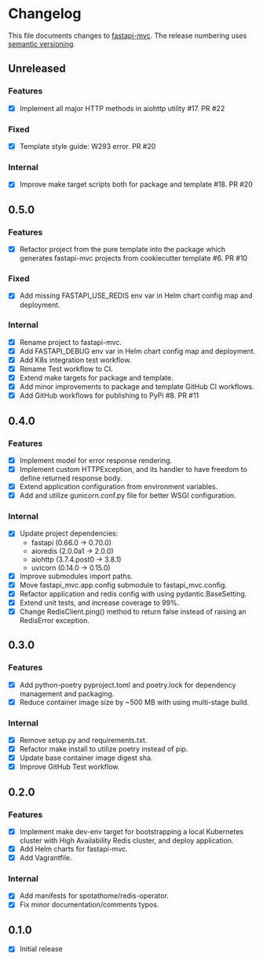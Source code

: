 # Changelog

This file documents changes to [fastapi-mvc](https://github.com/rszamszur/fastapi-mvc). The release numbering uses [semantic versioning](http://semver.org).

## Unreleased

### Features

- [x] Implement all major HTTP methods in aiohttp utility #17. PR #22

### Fixed

- [x] Template style guide: W293 error. PR #20

### Internal

- [x] Improve make target scripts both for package and template #18. PR #20

## 0.5.0

### Features

- [x] Refactor project from the pure template into the package which generates fastapi-mvc projects from cookiecutter template #6. PR #10

### Fixed

- [x] Add missing FASTAPI_USE_REDIS env var in Helm chart config map and deployment.

### Internal

- [x] Rename project to fastapi-mvc.
- [x] Add FASTAPI_DEBUG env var in Helm chart config map and deployment.
- [x] Add K8s integration test workflow.
- [x] Rename Test workflow to CI.
- [x] Extend make targets for package and template.
- [x] Add minor improvements to package and template GitHub CI workflows.
- [x] Add GitHub workflows for publishing to PyPi #8. PR #11

## 0.4.0

### Features

- [x] Implement model for error response rendering.
- [x] Implement custom HTTPException, and its handler to have freedom to define returned response body.
- [x] Extend application configuration from environment variables.
- [x] Add and utilize gunicorn.conf.py file for better WSGI configuration.

### Internal

- [x] Update project dependencies:
  * fastapi (0.66.0 -> 0.70.0)
  * aioredis (2.0.0a1 -> 2.0.0)
  * aiohttp (3.7.4.post0 -> 3.8.1)
  * uvicorn (0.14.0 -> 0.15.0)
- [x] Improve submodules import paths.
- [x] Move fastapi_mvc.app.config submodule to fastapi_mvc.config.
- [x] Refactor application and redis config with using pydantic.BaseSetting.
- [x] Extend unit tests, and increase coverage to 99%.
- [x] Change RedisClient.ping() method to return false instead of raising an RedisError exception.

## 0.3.0

### Features

- [x] Add python-poetry pyproject.toml and poetry.lock for dependency management and packaging.
- [x] Reduce container image size by ~500 MB with using multi-stage build.

### Internal

- [x] Remove setup.py and requirements.txt.
- [x] Refactor make install to utilize poetry instead of pip.
- [x] Update base container image digest sha.
- [x] Improve GitHub Test workflow.

## 0.2.0

### Features

- [x] Implement make dev-env target for bootstrapping a local Kubernetes cluster with High Availability Redis cluster, and deploy application.
- [x] Add Helm charts for fastapi-mvc.
- [x] Add Vagrantfile.

### Internal

- [x] Add manifests for spotathome/redis-operator.
- [x] Fix minor documentation/comments typos.

## 0.1.0

- [X] Initial release
